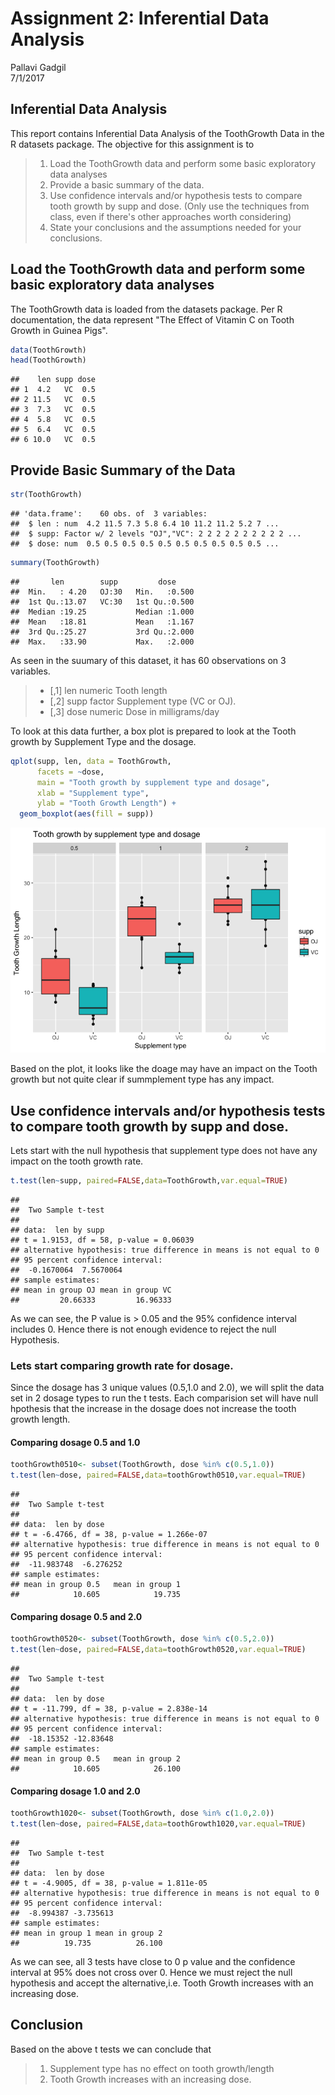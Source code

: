 # Assignment 2: Inferential Data Analysis
Pallavi Gadgil  
7/1/2017  



## Inferential Data Analysis

This report contains Inferential Data Analysis of the ToothGrowth Data in the R datasets package. The objective for this assignment is to 

  >1. Load the ToothGrowth data and perform some basic exploratory data analyses
  >2. Provide a basic summary of the data.
  >3. Use confidence intervals and/or hypothesis tests to compare tooth growth by supp and dose. (Only use the techniques from class, even if there's other approaches worth considering)
  >4. State your conclusions and the assumptions needed for your conclusions.


## Load the ToothGrowth data and perform some basic exploratory data analyses
The ToothGrowth data is loaded from the datasets package. Per R documentation, the data represent "The Effect of Vitamin C on Tooth Growth in Guinea Pigs".


```r
data(ToothGrowth)
head(ToothGrowth)
```

```
##    len supp dose
## 1  4.2   VC  0.5
## 2 11.5   VC  0.5
## 3  7.3   VC  0.5
## 4  5.8   VC  0.5
## 5  6.4   VC  0.5
## 6 10.0   VC  0.5
```

## Provide Basic Summary of the Data


```r
str(ToothGrowth)
```

```
## 'data.frame':	60 obs. of  3 variables:
##  $ len : num  4.2 11.5 7.3 5.8 6.4 10 11.2 11.2 5.2 7 ...
##  $ supp: Factor w/ 2 levels "OJ","VC": 2 2 2 2 2 2 2 2 2 2 ...
##  $ dose: num  0.5 0.5 0.5 0.5 0.5 0.5 0.5 0.5 0.5 0.5 ...
```

```r
summary(ToothGrowth)
```

```
##       len        supp         dose      
##  Min.   : 4.20   OJ:30   Min.   :0.500  
##  1st Qu.:13.07   VC:30   1st Qu.:0.500  
##  Median :19.25           Median :1.000  
##  Mean   :18.81           Mean   :1.167  
##  3rd Qu.:25.27           3rd Qu.:2.000  
##  Max.   :33.90           Max.   :2.000
```

As seen in the suumary of this dataset, it has 60 observations on 3 variables.

  >* [,1]	len	numeric	Tooth length
  >* [,2]	supp	factor	Supplement type (VC or OJ).
  >* [,3]	dose	numeric	Dose in milligrams/day

To look at this data further, a box plot is prepared to look at the Tooth growth by Supplement Type and the dosage.

```r
qplot(supp, len, data = ToothGrowth, 
      facets = ~dose, 
      main = "Tooth growth by supplement type and dosage", 
      xlab = "Supplement type", 
      ylab = "Tooth Growth Length") + 
  geom_boxplot(aes(fill = supp))
```

![](Week4_Assignment2_files/figure-html/unnamed-chunk-1-1.png)<!-- -->


Based on the plot, it looks like the doage may have an impact on the Tooth growth but not quite clear if summplement type has any impact.


##  Use confidence intervals and/or hypothesis tests to compare tooth growth by supp and dose.

Lets start with the null hypothesis that supplement type does not have any impact on the tooth growth rate.

```r
t.test(len~supp, paired=FALSE,data=ToothGrowth,var.equal=TRUE)
```

```
## 
## 	Two Sample t-test
## 
## data:  len by supp
## t = 1.9153, df = 58, p-value = 0.06039
## alternative hypothesis: true difference in means is not equal to 0
## 95 percent confidence interval:
##  -0.1670064  7.5670064
## sample estimates:
## mean in group OJ mean in group VC 
##         20.66333         16.96333
```
As we can see, the P value is > 0.05 and the 95% confidence interval includes 0. Hence there is not enough evidence to reject the null Hypothesis.

### Lets start comparing growth rate for dosage. 

Since the dosage has 3 unique values (0.5,1.0 and 2.0), we will split the data set in 2 dosage types to run the t tests. Each comparision set will have null hpothesis that the increase in the dosage does not increase the tooth growth length. 


#### Comparing dosage 0.5 and 1.0


```r
toothGrowth0510<- subset(ToothGrowth, dose %in% c(0.5,1.0))
t.test(len~dose, paired=FALSE,data=toothGrowth0510,var.equal=TRUE)
```

```
## 
## 	Two Sample t-test
## 
## data:  len by dose
## t = -6.4766, df = 38, p-value = 1.266e-07
## alternative hypothesis: true difference in means is not equal to 0
## 95 percent confidence interval:
##  -11.983748  -6.276252
## sample estimates:
## mean in group 0.5   mean in group 1 
##            10.605            19.735
```

#### Comparing dosage 0.5 and 2.0

```r
toothGrowth0520<- subset(ToothGrowth, dose %in% c(0.5,2.0))
t.test(len~dose, paired=FALSE,data=toothGrowth0520,var.equal=TRUE)
```

```
## 
## 	Two Sample t-test
## 
## data:  len by dose
## t = -11.799, df = 38, p-value = 2.838e-14
## alternative hypothesis: true difference in means is not equal to 0
## 95 percent confidence interval:
##  -18.15352 -12.83648
## sample estimates:
## mean in group 0.5   mean in group 2 
##            10.605            26.100
```

#### Comparing dosage 1.0 and 2.0

```r
toothGrowth1020<- subset(ToothGrowth, dose %in% c(1.0,2.0))
t.test(len~dose, paired=FALSE,data=toothGrowth1020,var.equal=TRUE)
```

```
## 
## 	Two Sample t-test
## 
## data:  len by dose
## t = -4.9005, df = 38, p-value = 1.811e-05
## alternative hypothesis: true difference in means is not equal to 0
## 95 percent confidence interval:
##  -8.994387 -3.735613
## sample estimates:
## mean in group 1 mean in group 2 
##          19.735          26.100
```

As we can see, all 3 tests have close to 0 p value and the confidence interval at 95% does not cross over 0. Hence we must reject the null hypothesis and accept the alternative,i.e.  Tooth Growth increases with an increasing dose.

## Conclusion
Based on the above t tests we can conclude that
>1.  Supplement type has no effect on tooth growth/length
>2. Tooth Growth increases with an increasing dose.


